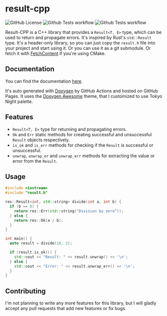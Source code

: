 # result-cpp

![GitHub License](https://img.shields.io/github/license/GregoryKogan/result-cpp)
![Github Tests workflow](https://img.shields.io/github/actions/workflow/status/GregoryKogan/result-cpp/tests.yml?logo=github&label=tests)
![Github Tests workflow](https://img.shields.io/github/actions/workflow/status/GregoryKogan/result-cpp/docs.yml?logo=files&logoColor=f5f5f5&label=docs)

Result-CPP is a C++ library that provides a `Result<T, E>` type, which can be used to return and propagate errors. It's inspired by Rust's `std::Result` type.
It's a header-only library, so you can just copy the `result.h` file into your project and start using it.
Or you can use it as a git submodule.
Or fetch it with [FetchContent](https://cmake.org/cmake/help/latest/module/FetchContent.html) if you're using CMake.

## Documentation

You can find the documentation [here](https://gregorykogan.github.io/result-cpp/).

It's auto generated with [Doxygen](https://www.doxygen.nl/index.html) by GitHub Actions and hosted on GitHub Pages.
It uses the [Doxygen Awesome](https://jothepro.github.io/doxygen-awesome-css/) theme, that I customized to use Tokyo Night palette.

## Features

- `Result<T, E>` type for returning and propagating errors.
- `Ok` and `Err` static methods for creating successful and unsuccessful `Result` objects respectively.
- `is_ok` and `is_err` methods for checking if the `Result` is successful or unsuccessful.
- `unwrap`, `unwrap_or` and `unwrap_err` methods for extracting the value or error from the `Result`.

## Usage

```cpp
#include <iostream>
#include "result.h"

res::Result<int, std::string> divide(int a, int b) {
  if (b == 0) {
    return res::Err(std::string("Division by zero"));
  } else {
    return res::Ok(a / b);
  }
}

int main() {
  auto result = divide(10, 2);

  if (result.is_ok()) {
    std::cout << "Result: " << result.unwrap() << '\n';
  } else {
    std::cout << "Error: " << result.unwrap_err() << '\n';
  }
}
```

## Contributing

I'm not planning to write any more features for this library, but I will gladly accept any pull requests that add new features or fix bugs.
